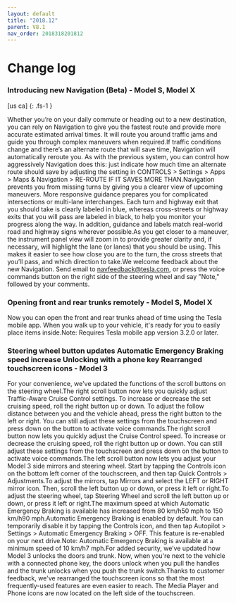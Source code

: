 ```yaml
---
layout: default
title: "2018.12"
parent: V8.1
nav_order: 2018318201812
---
```


# Change log

### Introducing new Navigation (Beta)  - Model S, Model X
[us ca]
{: .fs-1 }

Whether you’re on your daily commute or heading out to a new destination, you can rely on Navigation to give you the fastest route and provide more accurate estimated arrival times. It will route you around traffic jams and guide you through complex maneuvers when required.If traffic conditions change and there’s an alternate route that will save time, Navigation will automatically reroute you. As with the previous system, you can control how aggressively Navigation does this: just indicate how much time an alternate route should save by adjusting the setting in CONTROLS > Settings > Apps > Maps & Navigation > RE-ROUTE IF IT SAVES MORE THAN.Navigation prevents you from missing turns by giving you a clearer view of upcoming maneuvers. More responsive guidance prepares you for complicated intersections or multi-lane interchanges. Each turn and highway exit that you should take is clearly labeled in blue, whereas cross-streets or highway exits that you will pass are labeled in black, to help you monitor your progress along the way. In addition, guidance and labels match real-world road and highway signs wherever possible.As you get closer to a maneuver, the instrument panel view will zoom in to provide greater clarity and, if necessary, will highlight the lane (or lanes) that you should be using. This makes it easier to see how close you are to the turn, the cross streets that you’ll pass, and which direction to take.We welcome feedback about the new Navigation. Send email to navfeedback@tesla.com, or press the voice commands button on the right side of the steering wheel and say "Note," followed by your comments.

### Opening front and rear trunks remotely  - Model S, Model X

Now you can open the front and rear trunks ahead of time using the Tesla mobile app. When you walk up to your vehicle, it's ready for you to easily place items inside.Note: Requires Tesla mobile app version 3.2.0 or later.

### Steering wheel button updates Automatic Emergency Braking speed increase Unlocking with a phone key Rearranged touchscreen icons  - Model 3

For your convenience, we've updated the functions of the scroll buttons on the steering wheel.The right scroll button now lets you quickly adjust Traffic-Aware Cruise Control settings. To increase or decrease the set cruising speed, roll the right button up or down. To adjust the follow distance between you and the vehicle ahead, press the right button to the left or right. You can still adjust these settings from the touchscreen and press down on the button to activate voice commands.The right scroll button now lets you quickly adjust the Cruise Control speed. To increase or decrease the cruising speed, roll the right button up or down. You can still adjust these settings from the touchscreen and press down on the button to activate voice commands.The left scroll button now lets you adjust your Model 3 side mirrors and steering wheel. Start by tapping the Controls icon on the bottom left corner of the touchscreen, and then tap Quick Controls > Adjustments.To adjust the mirrors, tap Mirrors and select the LEFT or RIGHT mirror icon. Then, scroll the left button up or down, or press it left or right.To adjust the steering wheel, tap Steering Wheel and scroll the left button up or down, or press it left or right.The maximum speed at which Automatic Emergency Braking is available has increased from 80 km/h50 mph to 150 km/h90 mph.Automatic Emergency Braking is enabled by default. You can temporarily disable it by tapping the Controls icon, and then tap Autopilot > Settings > Automatic Emergency Braking > OFF. This feature is re-enabled on your next drive.Note: Automatic Emergency Braking is available at a minimum speed of 10 km/h7 mph.For added security, we’ve updated how Model 3 unlocks the doors and trunk. Now, when you're next to the vehicle with a connected phone key, the doors unlock when you pull the handles and the trunk unlocks when you push the trunk switch.Thanks to customer feedback, we've rearranged the touchscreen icons so that the most frequently-used features are even easier to reach. The Media Player and Phone icons are now located on the left side of the touchscreen.